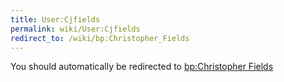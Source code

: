 ```yaml
---
title: User:Cjfields
permalink: wiki/User:Cjfields
redirect_to: /wiki/bp:Christopher_Fields
---
```


You should automatically be redirected to [bp:Christopher Fields](/wiki/bp:Christopher_Fields)
